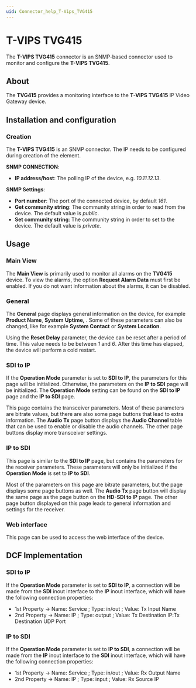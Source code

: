 ```yaml
---
uid: Connector_help_T-Vips_TVG415
---
```


# T-VIPS TVG415

The **T-VIPS TVG415** connector is an SNMP-based connector used to monitor and configure the **T-VIPS TVG415**.

## About

The **TVG415** provides a monitoring interface to the **T-VIPS TVG415** IP Video Gateway device.

## Installation and configuration

### Creation

The **T-VIPS TVG415** is an SNMP connector. The IP needs to be configured during creation of the element.

**SNMP CONNECTION**:

- **IP address/host**: The polling IP of the device, e.g. *10.11.12.13*.

**SNMP Settings**:

- **Port number**: The port of the connected device, by default *161*.
- **Get community string**: The community string in order to read from the device. The default value is *public*.
- **Set community string**: The community string in order to set to the device. The default value is *private*.

## Usage

### Main View

The **Main View** is primarily used to monitor all alarms on the **TVG415** device. To view the alarms, the option **Request Alarm Data** must first be enabled. If you do not want information about the alarms, it can be disabled.

### General

The **General** page displays general information on the device, for example **Product Name**, **System** **Uptime,** . Some of these parameters can also be changed, like for example **System Contact** or **System Location**.

Using the **Reset Delay** parameter, the device can be reset after a period of time. This value needs to be between *1* and *6*. After this time has elapsed, the device will perform a cold restart.

### SDI to IP

If the **Operation Mode** parameter is set to **SDI to IP**, the parameters for this page will be initialized. Otherwise, the parameters on the **IP to SDI** page will be initialized. The **Operation Mode** setting can be found on the **SDI to IP** page and the **IP to SDI** page.

This page contains the transceiver parameters. Most of these parameters are bitrate values, but there are also some page buttons that lead to extra information. The **Audio Tx** page button displays the **Audio Channel** table that can be used to enable or disable the audio channels. The other page buttons display more transceiver settings.

### IP to SDI

This page is similar to the **SDI to IP** page, but contains the parameters for the receiver parameters. These parameters will only be initialized if the **Operation Mode** is set to **IP to SDI**.

Most of the parameters on this page are bitrate parameters, but the page displays some page buttons as well. The **Audio Tx** page button will display the same page as the page button on the **HD-SDI to IP** page. The other page button displayed on this page leads to general information and settings for the receiver.

### Web interface

This page can be used to access the web interface of the device.

## DCF Implementation

### SDI to IP

If the **Operation Mode** parameter is set to **SDI to IP**, a connection will be made from the **SDI** inout interface to the **IP** inout interface, which will have the following connection properties:

- 1st Property -\> Name: Service ; Type: in/out ; Value: Tx Input Name
- 2nd Property -\> Name: IP ; Type: output ; Value: Tx Destination IP:Tx Destination UDP Port

### IP to SDI

If the **Operation Mode** parameter is set to **IP to SDI**, a connection will be made from the **IP** inout interface to the **SDI** inout interface, which will have the following connection properties:

- 1st Property -\> Name: Service ; Type: in/out ; Value: Rx Output Name
- 2nd Property -\> Name: IP ; Type: input ; Value: Rx Source IP
